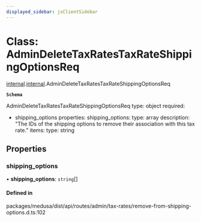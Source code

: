 ```yaml
---
displayed_sidebar: jsClientSidebar
---
```


# Class: AdminDeleteTaxRatesTaxRateShippingOptionsReq

[internal](../modules/internal-8.md).[internal](../modules/internal-8.internal.md).AdminDeleteTaxRatesTaxRateShippingOptionsReq

**`Schema`**

AdminDeleteTaxRatesTaxRateShippingOptionsReq
type: object
required:
  - shipping_options
properties:
  shipping_options:
    type: array
    description: "The IDs of the shipping options to remove their association with this tax rate."
    items:
      type: string

## Properties

### shipping\_options

• **shipping\_options**: `string`[]

#### Defined in

packages/medusa/dist/api/routes/admin/tax-rates/remove-from-shipping-options.d.ts:102
